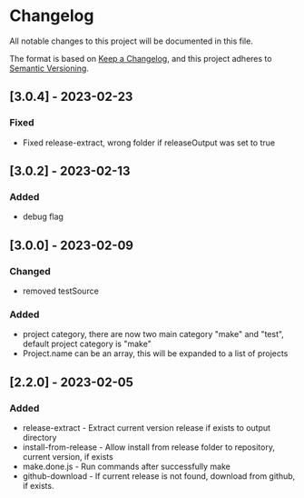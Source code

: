 # Changelog

All notable changes to this project will be documented in this file.

The format is based on [Keep a Changelog](https://keepachangelog.com/en/1.0.0/),
and this project adheres to [Semantic Versioning](https://semver.org/spec/v2.0.0.html).

## [3.0.4] - 2023-02-23

### Fixed

- Fixed release-extract, wrong folder if releaseOutput was set to true

## [3.0.2] - 2023-02-13

### Added

- debug flag

## [3.0.0] - 2023-02-09

### Changed

- removed testSource

### Added

- project category, there are now two main category "make" and "test", default project category is "make"
- Project.name can be an array, this will be expanded to a list of projects

## [2.2.0] - 2023-02-05

### Added

- release-extract - Extract current version release if exists to output directory
- install-from-release - Allow install from release folder to repository, current version, if exists
- make.done.js - Run commands after successfully make
- github-download - If current release is not found, download from github, if exists.
